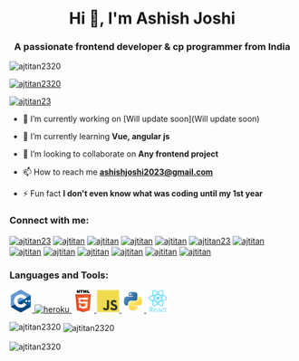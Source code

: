 <h1 align="center">Hi 👋, I'm Ashish Joshi</h1>
<h3 align="center">A passionate frontend developer & cp programmer from India</h3>

<p align="left"> <img src="https://komarev.com/ghpvc/?username=ajtitan2320&label=Profile%20views&color=0e75b6&style=flat" alt="ajtitan2320" /> </p>

<p align="left"> <a href="https://github.com/ryo-ma/github-profile-trophy"><img src="https://github-profile-trophy.vercel.app/?username=ajtitan2320" alt="ajtitan2320" /></a> </p>

<p align="left"> <a href="https://twitter.com/ajtitan23" target="blank"><img src="https://img.shields.io/twitter/follow/ajtitan23?logo=twitter&style=for-the-badge" alt="ajtitan23" /></a> </p>

- 🔭 I’m currently working on [Will update soon](Will update soon)

- 🌱 I’m currently learning **Vue, angular js**

- 👯 I’m looking to collaborate on **Any frontend project**

- 📫 How to reach me **ashishjoshi2023@gmail.com**

- ⚡ Fun fact **I don't even know what was coding until my 1st year**

<h3 align="left">Connect with me:</h3>
<p align="left">
<a href="https://twitter.com/ajtitan23" target="blank"><img align="center" src="https://raw.githubusercontent.com/rahuldkjain/github-profile-readme-generator/master/src/images/icons/Social/twitter.svg" alt="ajtitan23" height="30" width="40" /></a>
<a href="https://linkedin.com/in/ajtitan" target="blank"><img align="center" src="https://raw.githubusercontent.com/rahuldkjain/github-profile-readme-generator/master/src/images/icons/Social/linked-in-alt.svg" alt="ajtitan" height="30" width="40" /></a>
<a href="https://stackoverflow.com/users/ajtitan" target="blank"><img align="center" src="https://raw.githubusercontent.com/rahuldkjain/github-profile-readme-generator/master/src/images/icons/Social/stack-overflow.svg" alt="ajtitan" height="30" width="40" /></a>
<a href="https://kaggle.com/ajtitan" target="blank"><img align="center" src="https://raw.githubusercontent.com/rahuldkjain/github-profile-readme-generator/master/src/images/icons/Social/kaggle.svg" alt="ajtitan" height="30" width="40" /></a>
<a href="https://fb.com/ajtitan" target="blank"><img align="center" src="https://raw.githubusercontent.com/rahuldkjain/github-profile-readme-generator/master/src/images/icons/Social/facebook.svg" alt="ajtitan" height="30" width="40" /></a>
<a href="https://instagram.com/ajtitan23" target="blank"><img align="center" src="https://raw.githubusercontent.com/rahuldkjain/github-profile-readme-generator/master/src/images/icons/Social/instagram.svg" alt="ajtitan23" height="30" width="40" /></a>
<a href="https://www.youtube.com/c/ajtitan" target="blank"><img align="center" src="https://raw.githubusercontent.com/rahuldkjain/github-profile-readme-generator/master/src/images/icons/Social/youtube.svg" alt="ajtitan" height="30" width="40" /></a>
<a href="https://www.codechef.com/users/ajtitan" target="blank"><img align="center" src="https://cdn.jsdelivr.net/npm/simple-icons@3.1.0/icons/codechef.svg" alt="ajtitan" height="30" width="40" /></a>
<a href="https://www.hackerrank.com/ajtitan" target="blank"><img align="center" src="https://raw.githubusercontent.com/rahuldkjain/github-profile-readme-generator/master/src/images/icons/Social/hackerrank.svg" alt="ajtitan" height="30" width="40" /></a>
<a href="https://codeforces.com/profile/ajtitan" target="blank"><img align="center" src="https://raw.githubusercontent.com/rahuldkjain/github-profile-readme-generator/master/src/images/icons/Social/codeforces.svg" alt="ajtitan" height="30" width="40" /></a>
<a href="https://www.leetcode.com/ajtitan" target="blank"><img align="center" src="https://raw.githubusercontent.com/rahuldkjain/github-profile-readme-generator/master/src/images/icons/Social/leet-code.svg" alt="ajtitan" height="30" width="40" /></a>
<a href="https://www.hackerearth.com/ajtitan" target="blank"><img align="center" src="https://raw.githubusercontent.com/rahuldkjain/github-profile-readme-generator/master/src/images/icons/Social/hackerearth.svg" alt="ajtitan" height="30" width="40" /></a>
<a href="https://auth.geeksforgeeks.org/user/ajtitan" target="blank"><img align="center" src="https://raw.githubusercontent.com/rahuldkjain/github-profile-readme-generator/master/src/images/icons/Social/geeks-for-geeks.svg" alt="ajtitan" height="30" width="40" /></a>
</p>

<h3 align="left">Languages and Tools:</h3>
<p align="left"> <a href="https://www.w3schools.com/cpp/" target="_blank" rel="noreferrer"> <img src="https://raw.githubusercontent.com/devicons/devicon/master/icons/cplusplus/cplusplus-original.svg" alt="cplusplus" width="40" height="40"/> </a> <a href="https://heroku.com" target="_blank" rel="noreferrer"> <img src="https://www.vectorlogo.zone/logos/heroku/heroku-icon.svg" alt="heroku" width="40" height="40"/> </a> <a href="https://www.w3.org/html/" target="_blank" rel="noreferrer"> <img src="https://raw.githubusercontent.com/devicons/devicon/master/icons/html5/html5-original-wordmark.svg" alt="html5" width="40" height="40"/> </a> <a href="https://developer.mozilla.org/en-US/docs/Web/JavaScript" target="_blank" rel="noreferrer"> <img src="https://raw.githubusercontent.com/devicons/devicon/master/icons/javascript/javascript-original.svg" alt="javascript" width="40" height="40"/> </a> <a href="https://www.python.org" target="_blank" rel="noreferrer"> <img src="https://raw.githubusercontent.com/devicons/devicon/master/icons/python/python-original.svg" alt="python" width="40" height="40"/> </a> <a href="https://reactjs.org/" target="_blank" rel="noreferrer"> <img src="https://raw.githubusercontent.com/devicons/devicon/master/icons/react/react-original-wordmark.svg" alt="react" width="40" height="40"/> </a> </p>

<p><img align="left" src="https://github-readme-stats.vercel.app/api/top-langs?username=ajtitan2320&show_icons=true&locale=en&layout=compact" alt="ajtitan2320" /></p>

<p>&nbsp;<img align="center" src="https://github-readme-stats.vercel.app/api?username=ajtitan2320&show_icons=true&locale=en" alt="ajtitan2320" /></p>

<p><img align="center" src="https://github-readme-streak-stats.herokuapp.com/?user=ajtitan2320&" alt="ajtitan2320" /></p>
